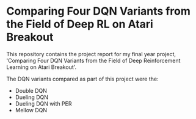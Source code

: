 # Comparing Four DQN Variants from the Field of Deep RL on Atari Breakout

This repository contains the project report for my final year project, 'Comparing Four DQN Variants from the Field of Deep Reinforcement Learning on Atari Breakout'.

The DQN variants compared as part of this project were the:
- Double DQN
- Dueling DQN
- Dueling DQN with PER
- Mellow DQN
